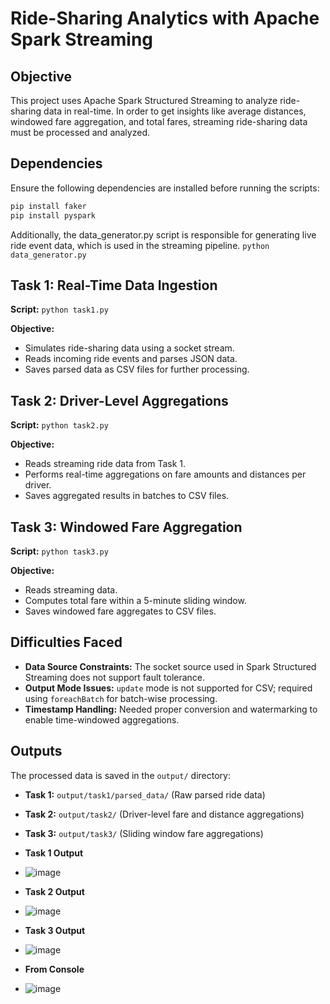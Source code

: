 # Ride-Sharing Analytics with Apache Spark Streaming

## Objective
This project uses Apache Spark Structured Streaming to analyze ride-sharing data in real-time. In order to get insights like average distances, windowed fare aggregation, and total fares, streaming ride-sharing data must be processed and analyzed.

## Dependencies
Ensure the following dependencies are installed before running the scripts:
```sh
pip install faker
pip install pyspark
```
Additionally, the data_generator.py script is responsible for generating live ride event data, which is used in the streaming pipeline.
`python data_generator.py
`

## Task 1: Real-Time Data Ingestion
**Script:** `python task1.py`

**Objective:**
- Simulates ride-sharing data using a socket stream.
- Reads incoming ride events and parses JSON data.
- Saves parsed data as CSV files for further processing.

## Task 2: Driver-Level Aggregations
**Script:** `python task2.py`

**Objective:**
- Reads streaming ride data from Task 1.
- Performs real-time aggregations on fare amounts and distances per driver.
- Saves aggregated results in batches to CSV files.

## Task 3: Windowed Fare Aggregation
**Script:** `python task3.py`

**Objective:**
- Reads streaming data.
- Computes total fare within a 5-minute sliding window.
- Saves windowed fare aggregates to CSV files.

## Difficulties Faced
- **Data Source Constraints:** The socket source used in Spark Structured Streaming does not support fault tolerance.
- **Output Mode Issues:** `update` mode is not supported for CSV; required using `foreachBatch` for batch-wise processing.
- **Timestamp Handling:** Needed proper conversion and watermarking to enable time-windowed aggregations.

## Outputs
The processed data is saved in the `output/` directory:
- **Task 1:** `output/task1/parsed_data/` (Raw parsed ride data)
- **Task 2:** `output/task2/` (Driver-level fare and distance aggregations)
- **Task 3:** `output/task3/` (Sliding window fare aggregations)

- **Task 1 Output**
  
- ![image](https://github.com/user-attachments/assets/1a315c79-2f53-4a63-85f4-a1442d84aef6)

- **Task 2 Output**

- ![image](https://github.com/user-attachments/assets/cb697884-a396-4bdf-8dad-e573ec65f838)

- **Task 3 Output**

- ![image](https://github.com/user-attachments/assets/4e499c26-db12-40e2-a38d-c2c8b97d36a6)

- **From Console**

- ![image](https://github.com/user-attachments/assets/08834626-d5eb-43df-95a2-640d91e59e8e)






